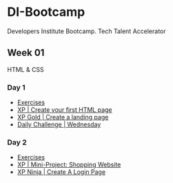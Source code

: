 # DI-Bootcamp
Developers Institute Bootcamp. Tech Talent Accelerator

## Week 01
HTML & CSS
### Day 1
- [Exercises](https://github.com/mvchalov/DI-Bootcamp/tree/main/week01/day1/Exercise)
- [XP | Create your first HTML page](https://github.com/mvchalov/DI-Bootcamp/tree/main/week01/day1/XP__create_your_first_HTML_page)
- [XP Gold | Create a landing page](https://github.com/mvchalov/DI-Bootcamp/tree/main/week01/day1/XP_Gold__Create_a_landing_page)
- [Daily Challenge | Wednesday](https://github.com/mvchalov/DI-Bootcamp/tree/main/week01/day1/Daily_Challenge__Avengers)
### Day 2
- [Exercises](https://github.com/mvchalov/DI-Bootcamp/tree/main/week01/day2/Exercise__Command_Line_and_paths)
- [XP | Mini-Project: Shopping Website](https://github.com/mvchalov/DI-Bootcamp/tree/main/week01/day2/XP_Shopping_Website)
- [XP Ninja | Create A Login Page](https://github.com/mvchalov/DI-Bootcamp/tree/main/week01/day2/XPNinja_Login_page)
